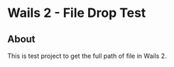 # Wails 2 - File Drop Test

## About

This is test project to get the full path of file in Wails 2.
